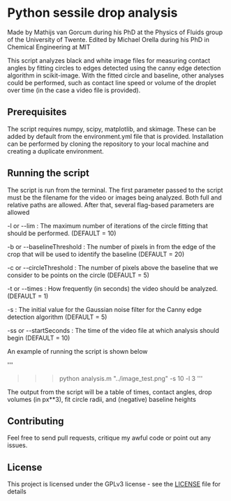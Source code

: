 # Python sessile drop analysis
Made by Mathijs van Gorcum during his PhD at the Physics of Fluids group of the University of Twente.
Edited by Michael Orella during his PhD in Chemical Engineering at MIT

This script analyzes black and white image files for measuring contact angles by fitting circles to edges detected using the canny edge detection algorithm in scikit-image. With the fitted circle and baseline, other analyses could be performed, such as contact line speed or volume of the droplet over time (in the case a video file is provided). 

## Prerequisites
The script requires numpy, scipy, matplotlib, and skimage. These can be added by default from the environment.yml file that is provided. Installation can be performed by cloning the repository to your local machine and creating a duplicate environment.

## Running the script
The script is run from the terminal. The first parameter passed to the script must be the filename for the video or images being analyzed. Both full and relative paths are allowed. After that, several flag-based parameters are allowed

-l or --lim : The maximum number of iterations of the circle fitting that should be performed. (DEFAULT = 10)

-b or --baselineThreshold : The number of pixels in from the edge of the crop that will be used to identify the baseline (DEFAULT = 20)

-c or --circleThreshold : The number of pixels above the baseline that we consider to be points on the circle (DEFAULT = 5)

-t or --times : How frequently (in seconds) the video should be analyzed. (DEFAULT = 1)

-s : The initial value for the Gaussian noise filter for the Canny edge detection algorithm (DEFAULT = 5)

-ss or --startSeconds : The time of the video file at which analysis should begin (DEFAULT = 10)

An example of running the script is shown below

'''
>>> python analysis.m "../image_test.png" -s 10 -l 3
'''

The output from the script will be a table of times, contact angles, drop volumes (in px**3), fit circle radii, and (negative) baseline heights

## Contributing
Feel free to send pull requests, critique my awful code or point out any issues.

## License
This project is licensed under the GPLv3 license - see the [LICENSE](https://github.com/michaelorella/Sessile.drop.analysis/blob/master/LICENSE) file for details
